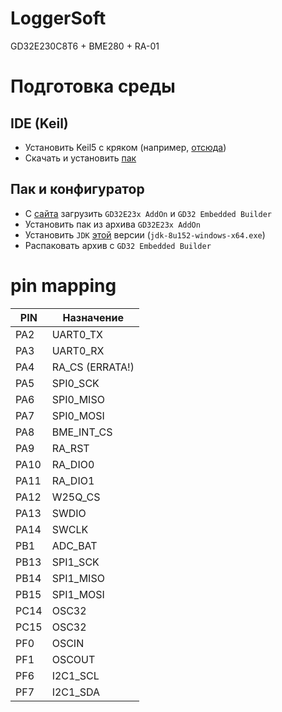 # LoggerSoft
GD32E230C8T6 + BME280 + RA-01
# Подготовка среды
## IDE (Keil)
- Установить Keil5 с кряком (например, [отсюда](https://cloud.mail.ru/public/6Mi5/LJMCEYaYY))
- Скачать и установить [пак](https://keilpack.azureedge.net/pack/ARM.CMSIS.5.7.0.pack)
## Пак и конфигуратор
- С [сайта](https://www.gd32mcu.com/en/download/0?kw=GD32E2) загрузить `GD32E23x AddOn` и `GD32 Embedded Builder`
- Установить пак из архива `GD32E23x AddOn`
- Установить `JDK` [этой](https://mirrors.huaweicloud.com/java/jdk/8u152-b16/) версии (`jdk-8u152-windows-x64.exe`)
- Распаковать архив с `GD32 Embedded Builder`

# pin mapping
| PIN | Назначение |
| - | - |
| PA2 | UART0_TX |
| PA3 | UART0_RX |
| PA4 | RA_CS (ERRATA!) |
| PA5 | SPI0_SCK |
| PA6 | SPI0_MISO |
| PA7 | SPI0_MOSI |
| PA8 | BME_INT_CS |
| PA9 | RA_RST |
| PA10 | RA_DIO0 |
| PA11 | RA_DIO1 |
| PA12 | W25Q_CS |
| PA13 | SWDIO |
| PA14 | SWCLK |
| PB1 | ADC_BAT |
| PB13 | SPI1_SCK |
| PB14 | SPI1_MISO |
| PB15 | SPI1_MOSI |
| PC14 | OSC32 |
| PC15 | OSC32 |
| PF0 | OSCIN |
| PF1 | OSCOUT |
| PF6 | I2C1_SCL |
| PF7 | I2C1_SDA |
